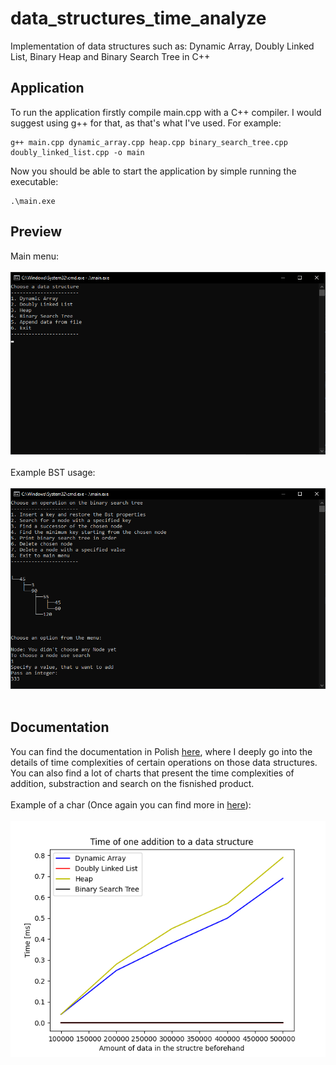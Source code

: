 # data_structures_time_analyze 

Implementation of data structures such as: Dynamic Array, Doubly Linked List, Binary Heap and Binary Search Tree in C++

## Application

To run the application firstly compile main.cpp with a C++ compiler. I would suggest using g++ for that, as that's what I've used. For example:

    g++ main.cpp dynamic_array.cpp heap.cpp binary_search_tree.cpp doubly_linked_list.cpp -o main
    
Now you should be able to start the application by simple running the executable:

    .\main.exe
    
## Preview

Main menu:
<br>
<br>
![main](./git_images/menu.png)
<br>
<br>
Example BST usage:
<br>
<br>
![bst](./git_images/bst_preview.png)
<br>
<br>
## Documentation
You can find the documentation in Polish [here](./Documentation.pdf), where I deeply go into the details of time complexities of certain operations on those data structures.<br>You can also find a lot of charts that present the time complexities of addition, substraction and search on the fisnished product.
<br>
<br>
Example of a char (Once again you can find more in [here](./Documentation.pdf)):
<br>
<br>
![Addition](./charts/AllAdd.png)
